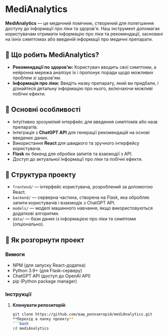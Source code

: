 # MediAnalytics

**MediAnalytics** — це медичний помічник, створений для полегшення доступу до інформації про ліки та здоров'я. Наш інструмент допомагає користувачам отримати інформацію про ліки та рекомендації, засновані на їхніх симптомах або введеній інформації про медичні препарати.

## 🏥 Що робить MediAnalytics?

- **Рекомендації по здоров’ю:** Користувач вводить свої симптоми, а нейронна мережа аналізує їх і пропонує поради щодо можливих проблем зі здоров'ям.
- **Інформація про ліки:** Введіть назву препарату, який ви придбали, і дізнайтеся детальну інформацію про нього, включаючи можливі побічні ефекти.

## 🔑 Основні особливості

- Інтуїтивно зрозумілий інтерфейс для введення симптомів або назв препаратів.
- Інтеграція з **ChatGPT API** для генерації рекомендацій на основі введених даних.
- Використання **React** для швидкого та зручного інтерфейсу користувача.
- **Flask** як бекенд для обробки запитів та взаємодії з API.
- Доступ до актуальної інформації про ліки та побічні ефекти.

## 📂 Структура проекту

- `frontend/` — інтерфейс користувача, розроблений за допомогою React.
- `backend/` — серверна частина, створена на Flask, яка обробляє запити користувачів і взаємодіє з ChatGPT API.
- `models/` — моделі машинного навчання, якщо використовуються додаткові алгоритми.
- `data/` — бази даних із інформацією про ліки та симптоми (опціонально).

## 🚀 Як розгорнути проект

### Вимоги
- NPM (для запуску React-додатка)
- Python 3.9+ (для Flask-серверу)
- ChatGPT API (доступ до OpenAI API)
- pip (Python package manager)

### Інструкції

1. **Клонувати репозиторій**:
   ```bash
   git clone https://github.com/ваш_репозиторій/mediAnalytics.git
   **Перехід в папку проекту**
   ```bash
   cd mediAnalytics
